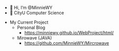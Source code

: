 - 👋 Hi, I’m @MinnieWY
- 🌱 CityU Computer Science 

* My Current Project
  * Personal Blog 
    * https://minniewy.github.io/WebProject/html/
  * Mirowave (JAVA)
    * https://github.com/MinnieWY/Mircrowave

<!---
MinnieWY/MinnieWY is a ✨ special ✨ repository because its `README.md` (this file) appears on your GitHub profile.
You can click the Preview link to take a look at your changes.
--->
